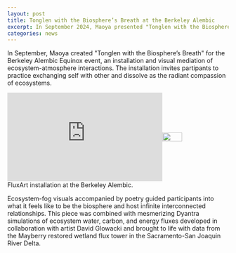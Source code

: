 ```yaml
---
layout: post
title: Tonglen with the Biosphere’s Breath at the Berkeley Alembic
excerpt: In September 2024, Maoya presented "Tonglen with the Biosphere’s Breath" an installation and visual mediation of ecosystem-atmosphere interactions.
categories: news
---
```


In September, Maoya created "Tonglen with the Biosphere’s Breath" for the Berkeley Alembic Equinox event, an installation and visual mediation of ecosystem-atmosphere interactions. The installation invites partipants to practice exchanging self with other and dissolve as the radiant compassion of ecosystems. 

<div style="display: flex; align-items: center; justify-content: center;">
  <div style="width: 70%; position: relative; padding-bottom: 40%; overflow: hidden;">
    <iframe 
      style="position: absolute; top: 0; left: 0; width: 100%; height: 100%;"
      src="https://drive.google.com/file/d/1f3amv1SkLwRlS8XmLoIQXa244PEWMTH2/preview"
      frameborder="0" 
      allowfullscreen>
    </iframe>
  </div>
  <img src="https://fluxnetart.github.io/images/1_alembic.png" style="width: 30%; flex-shrink: 0;">
</div>
<figcaption>FluxArt installation at the Berkeley Alembic.</figcaption>

Ecosystem-fog visuals accompanied by poetry guided participants into what it feels like to be the biosphere and host infinite interconnected relationships. This piece was combined with mesmerizing Dyantra simulations of ecosystem water, carbon, and energy fluxes developed in collaboration with artist David Glowacki and brought to life with data from the Mayberry restored wetland flux tower in the Sacramento-San Joaquin River Delta.

<!--<div class="video-iframe" style="display: none;">
        <iframe src="https://drive.google.com/file/d/1ZcHyv0-1kxPS0rGpaO9kX3jKqDlNN431/preview" frameborder="0" allowfullscreen></iframe>
</div>-->
